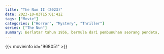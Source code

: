 ```yaml
---
title: "The Nun II (2023)"
date: 2023-10-03T15:01:41Z
tags: ["Movie"]
categories: ["Horror", "Mystery", "Thriller"]
series: ["The Nun"]
summary: Berlatar tahun 1956, bermula dari pembunuhan seorang pendeta, Suster Irene (Taissa Farmiga) sekali lagi berhadapan dengan kekuatan jahat yang sangat besar, Valak sang biarawati iblis demi kedamaian hidupnya serta orang-orang di sekitarnya.
---
```



  <mux-player stream-type="on-demand"
  src="https://kp3d-my.sharepoint.com/personal/ryoo_kp3d_onmicrosoft_com/_layouts/15/download.aspx?share=ERo29B9lZMRCtj4FhvZw-McBgf1ghsBkK8eTEYLVfAyVlw" metadata-video-title="The Nun II (2023)" prefer-playback="mse" controls>
 
  </mux-player>
  

{{< movieinfo id="968051" >}}

  <script src="https://cdn.jsdelivr.net/npm/@mux/mux-player"></script>
  
   <script type="application/ld+json">
 {
  "@context": "https://schema.org/",
  "@type": "VideoObject",
  "name": "The Nun II (2023)",
  "contentUrl": "https://stream.mux.com/01bLhZfMD100PLCM00U5401C5J7fb9Y4VwUBR5CygtzSM8Q.m3u8",
  "thumbnailUrl": "https://www.themoviedb.org/t/p/original/6ccXFawnYknVMYkcCL30QhEm73j.jpg?width=314&fit_mode=preserve&time=25",
  "uploadDate": "2023-10-03T15:01:41Z",
}

</script>